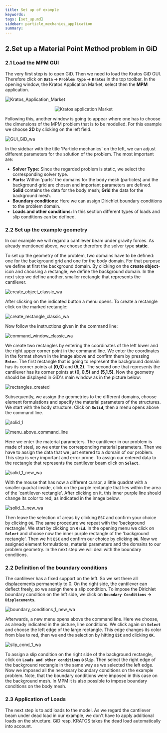```yaml
---
title: Set up of example
keywords: 
tags: [set_up.md]
sidebar: particle_mechanics_application
summary: 
---
```

## 2.Set up a Material Point Method problem in GiD
### 2.1 Load the MPM GUI
The very first step is to open GiD. Then we need to load the Kratos GiD GUI. Therefore click on **`Data` &rightarrow; `Problem type` &rightarrow; `Kratos`** in the top toolbar. In the opening window, the Kratos Application Market, select then the **MPM** application. 

![Kratos_Application_Market](https://user-images.githubusercontent.com/51473791/167376588-366ee16a-1ecc-4c00-8b0c-77e903fead76.png)

<p align="center">
<img src="https://user-images.githubusercontent.com/51473791167375311-61660521-3a93-456c-8bf6-7c194efbcd02.png" alt="Kratos application Market" title="Kratos application market"/>
</p>

Following this, another window is going to appear where one has to choose the dimensions of the MPM problem that is to be modelled. For this example we choose **2D** by clicking on the left field.

![GUI_GiD_wa](https://user-images.githubusercontent.com/51473791/168768013-80e01bcd-c7c1-44a9-afd0-337247c7f060.png)

In the sidebar with the title 'Particle mechanics' on the left, we can adjust different parameters for the solution of the problem. The most important are:

- **Solver Type:** Since the regarded problem is static, we select the corresponding solver type.
- **Parts:** Within 'parts' the domains for the body mesh (particles) and the background grid are chosen and important parameters are defined. **Solid** contains the data for the body mesh; **Grid** the data for the background mesh.
- **Boundary conditions:** Here we can assign Dirichlet boundary conditions to the problem domain.
- **Loads and other conditions:** In this section different types of loads and slip conditions can be defined.

### 2.2 Set up the example geometry
In our example we will regard a cantilever beam under gravity forces. As already mentioned above, we choose therefore the solver type **static**.

To set up the geometry of the problem, two domains have to be defined: one for the background grid and one for the body domain. For that purpose we define at first the background domain. By clicking on the **create object**-icon and choosing a rectangle, we define the background domain. In the next step we define another, smaller rectangle that represents the cantilever. 

![create_object_classic_wa](https://user-images.githubusercontent.com/51473791/168771191-6eb60514-6000-40bf-8399-0d094f1a8a4d.png)

After clicking on the indicated button a menu opens. To create a rectangle click on the marked rectangle:

![create_rectangle_classic_wa](https://user-images.githubusercontent.com/51473791/168771227-7d563d15-f525-48ef-aafe-0a11675a52f6.png)

Now follow the instructions given in the command line: 

![command_window_classic_wa](https://user-images.githubusercontent.com/51473791/168772080-2eee839d-3416-49ae-87e8-69133f5573b9.png)

We create two rectangles by entering the coordinates of the left lower and the right upper corner point in the command line. We enter the coordinates in the format shown in the image above and confirm them by pressing **`Enter`**. The first rectangle that is going to represent the background domain has its corner points at **(0,0)** and **(5,2)**. The second one that represents the cantilever has its corner points at **(0, 0.5)** and **(5,1.5)**. Now the geometry should be 
displayed in GiD's main window as in the picture below:

![rectangles_created](https://user-images.githubusercontent.com/51473791/168774252-b19afebe-cd08-4105-80ad-6165e43714aa.png)

Subsequently, we assign the geometries to the different domains, choose element formulations and specify the material parameters of the structures. We start with the body structure. Click on **`Solid`**, then a menu opens above the command line. 

![solid_1](https://user-images.githubusercontent.com/51473791/168551778-89cefe5a-cb50-4bde-ae09-fc29cdd57579.png)

![menu_above_command_line](https://user-images.githubusercontent.com/51473791/168551845-64139237-cb73-4ef6-8c8d-c4651b7b6e52.png)

Here we enter the material parameters. The cantilever in our problem is made of steel, so we enter the corresponding material parameters.
Then we have to assign the data that we just entered to a domain of our problem. This step is very important and error prone. To assign our entered data to the rectangle that represents the cantilever beam click on **`Select`**.

![solid_1_new_wa](https://user-images.githubusercontent.com/51473791/168775682-e3298c63-9d94-4897-bfa3-b1059c2bd094.png)

With the mouse that has now a different cursor, a little quadrat with a smaller quadrat inside, click on the purple rectangle that lies within the area of the 'cantilever-rectangle'. After clicking on it, this inner purple line should change its color to red, as indicated in the image below. 

![solid_3_new_wa](https://user-images.githubusercontent.com/51473791/168777223-ce0e9b92-0889-480e-b822-56c64f730ef2.png)

Then leave the selection of areas by clicking **`ESC`** and confirm your choice by clicking **`OK`**. The same procedure we repeat with the 'background rectangle'. We start by clicking on **`Grid`**. In the opening menu we click on **`Select`** and choose now the inner purple rectangle of the 'background rectangle'. Then we hit **`ESC`** and confirm our choice by clicking **`OK`**. Now we assigned element formulations, material parameters and the domains to our problem geometry. In the next step we will deal with the boundary conditions.

### 2.2 Definition of the boundary conditions
The cantilever has a fixed support on the left. So we set there all displacements permanently to 0. On the right side, the cantilever can deflect freely, so we assign there a slip condition. To impose the Dirichlet boundary condition on the left side, we click on **`Boundary Conditions` &rightarrow; `Displacements`**. 

![boundary_conditions_1_new_wa](https://user-images.githubusercontent.com/51473791/168780032-7d0650fe-5d81-4c9a-a31c-b04a36c93a30.png)


Afterwards, a new menu opens above the command line. Here we choose, as already indicated in the picture, line conditions. We click again on **`Select`** and choose the left edge of the large rectangle. This edge changes its color from blue to red, then we end the selection by hitting **`ESC`** and clicking **`OK`**. 

![slip_cond_1_wa](https://user-images.githubusercontent.com/51473791/168783010-dbfb2fe0-d351-4648-877d-1ba725e1005d.png)

To assign a slip condition on the right side of the background rectangle, click on **`Loads and other conditions`&rightarrow;`Slip`**. Then select the right edge of the background rectangle in the same way as we selected the left edge. Now we imposed all the necessary boundary conditions on the example problem. Note, that the boundary conditions were imposed in this case on the background mesh. In MPM it is also possible to impose boundary conditions on the body mesh. 

### 2.3 Application of Loads

The next step is to add loads to the model. As we regard the cantilever beam under dead load in our example, we don't have to apply additional loads on the structure. GiD resp. KRATOS takes the dead load automatically into account.
